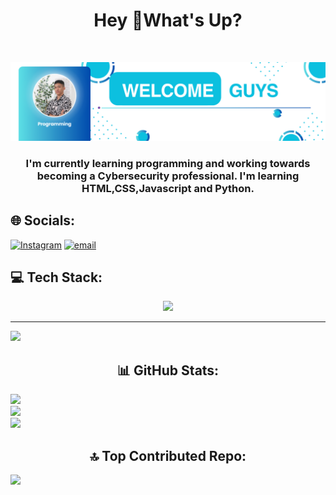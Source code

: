<h1 align="center">Hey 👋What's Up?</h1><br>

![Nauval Afani](/img/Banner.png)

<h3 align="center">I'm currently learning programming and working towards becoming a Cybersecurity professional.
 I'm learning HTML,CSS,Javascript and Python.</h3>

## 🌐 Socials:

[![Instagram](https://img.shields.io/badge/Instagram-%23E4405F.svg?logo=Instagram&logoColor=white)](https://instagram.com/kalen_dev01)
[![email](https://img.shields.io/badge/Email-D14836?logo=gmail&logoColor=white)](mailto:kentangnet12@gmail.com)

## 💻 Tech Stack:

 <p align="center">
   <a href="https://skillicons.dev">
     <img src="https://skillicons.dev/icons?i=linux,ubuntu,html,css,js,py" />
   </a>
 </p>

---

[![](https://visitcount.itsvg.in/api?id=KalenDev&icon=0&color=0)](https://visitcount.itsvg.in)

<h2 align="center">📊 GitHub Stats:</h2> 

![](https://github-readme-stats.vercel.app/api?username=Nauvalafani01&theme=github_dark&hide_border=false&include_all_commits=true&count_private=true)</br>
![](https://nirzak-streak-stats.vercel.app/?user=Nauvalafani01&theme=github_dark&hide_border=false)</br>
![](https://github-readme-stats.vercel.app/api/top-langs/?username=Nauvalafani01&theme=github_dark&hide_border=false&include_all_commits=true&count_private=true&layout=compact)

<h2 align="center">🔝 Top Contributed Repo:</h2>

![](https://github-contributor-stats.vercel.app/api?username=Nauvalafani01&limit=5&theme=github_dark&combine_all_yearly_contributions=true)

